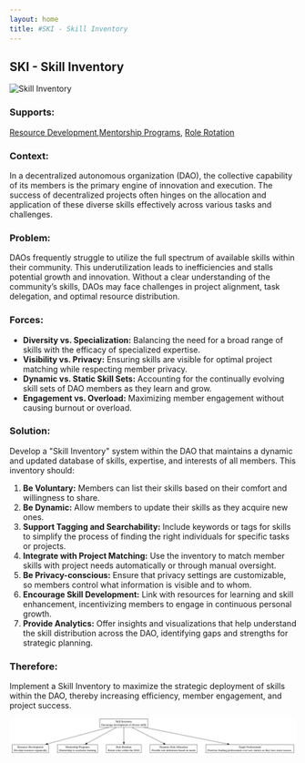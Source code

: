 ```yaml
---
layout: home
title: #SKI - Skill Inventory
---
```


## SKI - Skill Inventory

![Skill Inventory](./output/illustration/skill_inventory_illustration_v3.png)

### Supports:

[Resource Development](./resource_development.html),[Mentorship Programs](mentorship_programs.html), [Role Rotation](role_rotation.md)

### Context:

In a decentralized autonomous organization (DAO), the collective capability of its members is the primary engine of innovation and execution. The success of decentralized projects often hinges on the allocation and application of these diverse skills effectively across various tasks and challenges.

### Problem:

DAOs frequently struggle to utilize the full spectrum of available skills within their community. This underutilization leads to inefficiencies and stalls potential growth and innovation. Without a clear understanding of the community’s skills, DAOs may face challenges in project alignment, task delegation, and optimal resource distribution.

### Forces:

- **Diversity vs. Specialization:** Balancing the need for a broad range of skills with the efficacy of specialized expertise.
- **Visibility vs. Privacy:** Ensuring skills are visible for optimal project matching while respecting member privacy.
- **Dynamic vs. Static Skill Sets:** Accounting for the continually evolving skill sets of DAO members as they learn and grow.
- **Engagement vs. Overload:** Maximizing member engagement without causing burnout or overload.

### Solution:

Develop a "Skill Inventory" system within the DAO that maintains a dynamic and updated database of skills, expertise, and interests of all members. This inventory should:
1. **Be Voluntary:** Members can list their skills based on their comfort and willingness to share.
2. **Be Dynamic:** Allow members to update their skills as they acquire new ones.
3. **Support Tagging and Searchability:** Include keywords or tags for skills to simplify the process of finding the right individuals for specific tasks or projects.
4. **Integrate with Project Matching:** Use the inventory to match member skills with project needs automatically or through manual oversight.
5. **Be Privacy-conscious:** Ensure that privacy settings are customizable, so members control what information is visible and to whom.
6. **Encourage Skill Development:** Link with resources for learning and skill enhancement, incentivizing members to engage in continuous personal growth.
7. **Provide Analytics:** Offer insights and visualizations that help understand the skill distribution across the DAO, identifying gaps and strengths for strategic planning.

### Therefore:

Implement a Skill Inventory to maximize the strategic deployment of skills within the DAO, thereby increasing efficiency, member engagement, and project success.

![Skill Inventory](./output/skill_inventory_specific_graph_v3.png)